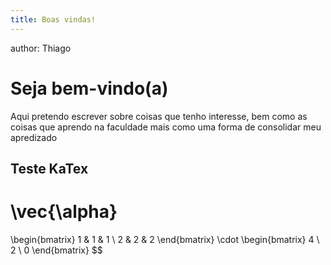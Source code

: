 ```yaml
---
title: Boas vindas!
---
```

author: Thiago 

<h1>Seja bem-vindo(a)</h1>

<p>Aqui pretendo escrever sobre coisas que tenho interesse, bem como as coisas que aprendo na faculdade mais como uma forma de consolidar meu apredizado</p>

## Teste KaTex

\vec{\alpha}
=
\begin{bmatrix}
    1 & 1 & 1 \\
    2 & 2 & 2
\end{bmatrix}
\cdot
\begin{bmatrix}
    4 \\
    2 \\
    0
\end{bmatrix}
$$
